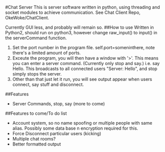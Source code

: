#Chat Server
This is server software written in python, using threading and socket modules to achieve communication.
See Chat Client Repo, OkeWoke/ChatClient.

Currently GUI less, and probably will remain so.
##How to use
Written in Python2, should run on python3, however change raw_input() to input() in the serverCommand function.


1. Set the port number in the program file. self.port=someninthere, note there's a limited amount of ports.
2. Exceute the program, you will then have a window with '>'. This means you can enter a server command. (Currently only stop and say.) i.e. say Hello. This broadcasts to all connected users "Server: Hello", and stop simply stops the server.
3. Other than that just let it run, you will see output appear when users connect, say stuff and disconnect.

##Features
- Server Commands, stop, say (more to come)

##Features to come/To do list
- Account system, so no name spoofing or multiple people with same alias. Possibly some data base n encryption required for this.
- Force Disconnect particular users (kicking)
- Multiple chat rooms?
- Better formatted output
